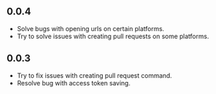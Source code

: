 ## 0.0.4

* Solve bugs with opening urls on certain platforms.
* Try to solve issues with creating pull requests on some platforms.

## 0.0.3

* Try to fix issues with creating pull request command.
* Resolve bug with access token saving.